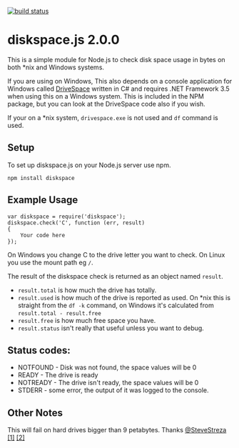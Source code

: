 [![build status](https://secure.travis-ci.org/keverw/diskspace.js.svg)](http://travis-ci.org/keverw/diskspace.js)

# diskspace.js 2.0.0
This is a simple module for Node.js to check disk space usage in bytes on both *nix and Windows systems.

If you are using on Windows, This also depends on a console application for Windows called [DriveSpace](https://github.com/keverw/drivespace) written in C# and requires .NET Framework 3.5 when using this on a Windows system. This is included in the NPM package, but you can look at the DriveSpace code also if you wish.

If your on a *nix system, `drivespace.exe` is not used and `df` command is used.

## Setup

To set up diskspace.js on your Node.js server use npm.

`npm install diskspace`

## Example Usage
```
var diskspace = require('diskspace');
diskspace.check('C', function (err, result)
{
	Your code here
});
```
On Windows you change C to the drive letter you want to check. On Linux you use the mount path eg `/`.

The result of the diskspace check is returned as an object named `result`.

* `result.total` is how much the drive has totally.
* `result.used` is how much of the drive is reported as used. On *nix this is straight from the `df -k` command, on Windows it's calculated from `result.total - result.free`
* `result.free` is how much free space you have.
* `result.status` isn't really that useful unless you want to debug.

## Status codes:

- NOTFOUND - Disk was not found, the space values will be 0
- READY - The drive is ready
- NOTREADY - The drive isn't ready, the space values will be 0
- STDERR - some error, the output of it was logged to the console.

## Other Notes
This will fail on hard drives bigger than 9 petabytes. Thanks [@SteveStreza](https://twitter.com/#!/SteveStreza) [[1]](https://twitter.com/#!/SteveStreza/status/197939419842482176) [[2]](https://twitter.com/#!/SteveStreza/status/197939715993907200)
